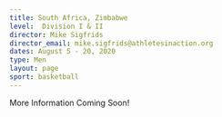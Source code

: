 ```yaml
---
title: South Africa, Zimbabwe
level:  Division I & II
director: Mike Sigfrids
director_email: mike.sigfrids@athletesinaction.org
dates: August 5 - 20, 2020
type: Men
layout: page
sport: basketball
---
```

More Information Coming Soon!